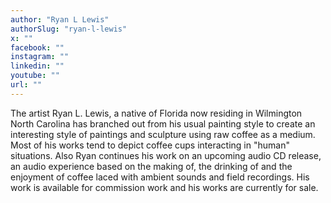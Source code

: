 ```yaml
---
author: "Ryan L Lewis"
authorSlug: "ryan-l-lewis"
x: ""
facebook: ""
instagram: ""
linkedin: ""
youtube: ""
url: ""
---
```


The artist Ryan L. Lewis, a native of Florida now residing in Wilmington North Carolina has branched out from his usual painting style to create an interesting style of paintings and sculpture using raw coffee as a medium. Most of his works tend to depict coffee cups interacting in "human" situations. Also Ryan continues his work on an upcoming audio CD release, an audio experience based on the making of, the drinking of and the enjoyment of coffee laced with ambient sounds and field recordings. His work is available for commission work and his works are currently for sale.
